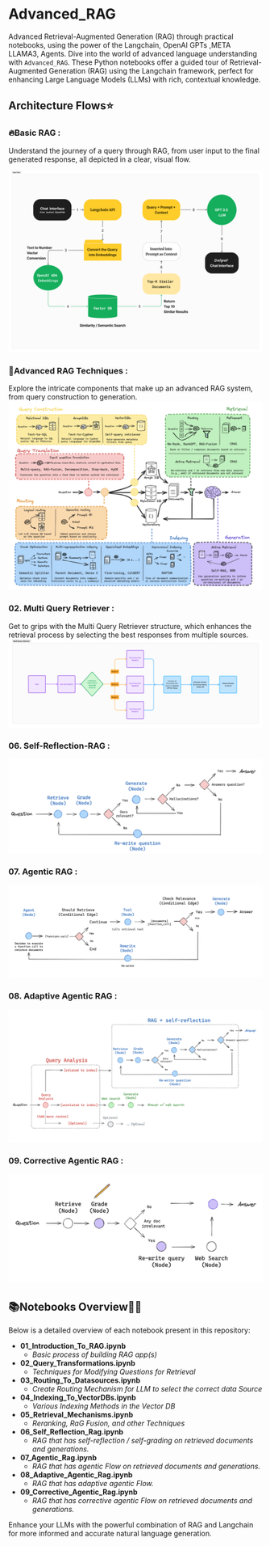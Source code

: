 # Advanced_RAG
Advanced Retrieval-Augmented Generation (RAG) through practical notebooks, using the power of the Langchain, OpenAI GPTs ,META LLAMA3, Agents.
Dive into the world of advanced language understanding with `Advanced_RAG`. These Python notebooks offer a guided tour of Retrieval-Augmented Generation (RAG) using the Langchain framework, perfect for enhancing Large Language Models (LLMs) with rich, contextual knowledge.

## Architecture Flows⭐
### 🔥Basic RAG :
Understand the journey of a query through RAG, from user input to the final generated response, all depicted in a clear, visual flow.

![RAG_User_Flow](https://github.com/GURPREETKAURJETHRA/Advanced_RAG/blob/main/img/RAG_User_Flow.jpg)

### 🌟Advanced RAG Techniques :
Explore the intricate components that make up an advanced RAG system, from query construction to generation.
![Advanced RAG Components](https://github.com/GURPREETKAURJETHRA/Advanced_RAG/blob/main/img/Advanced%20RAG%20Components.png)

### 02. Multi Query Retriever :
Get to grips with the Multi Query Retriever structure, which enhances the retrieval process by selecting the best responses from multiple sources.
![MQR](https://github.com/GURPREETKAURJETHRA/Advanced_RAG/blob/main/img/Multi%20Query%20Retriever.jpg)

### 06. Self-Reflection-RAG :
![self-Rag](https://github.com/GURPREETKAURJETHRA/Advanced_RAG/blob/main/img/self%20rag.png)

### 07. Agentic RAG :
![download](https://github.com/GURPREETKAURJETHRA/Advanced_RAG/blob/main/img/agentic%20rag.png)

### 08. Adaptive Agentic RAG :
![adaptive_rag_agent](https://github.com/GURPREETKAURJETHRA/Advanced_RAG/blob/main/img/adaptive%20rag%20agent.png)

### 09. Corrective Agentic RAG :
![correctiveRAG](https://github.com/GURPREETKAURJETHRA/Advanced_RAG/blob/main/img/corrective%20rag.png)

## 📚Notebooks Overview📝💫
Below is a detailed overview of each notebook present in this repository:

- **01_Introduction_To_RAG.ipynb**
  - _Basic process of building RAG app(s)_
- **02_Query_Transformations.ipynb**
  - _Techniques for Modifying Questions for Retrieval_
- **03_Routing_To_Datasources.ipynb**
  - _Create Routing Mechanism for LLM to select the correct data Source_
- **04_Indexing_To_VectorDBs.ipynb**
  - _Various Indexing Methods in the Vector DB_
- **05_Retrieval_Mechanisms.ipynb**
  - _Reranking, RaG Fusion, and other Techniques_
- **06_Self_Reflection_Rag.ipynb**
  - _RAG that has self-reflection / self-grading on retrieved documents and generations._
- **07_Agentic_Rag.ipynb**
  - _RAG that has agentic Flow on retrieved documents and generations._
- **08_Adaptive_Agentic_Rag.ipynb**
  - _RAG that has adaptive agentic Flow._
- **09_Corrective_Agentic_Rag.ipynb**
  - _RAG that has corrective agentic Flow on retrieved documents and generations._

Enhance your LLMs with the powerful combination of RAG and Langchain for more informed and accurate natural language generation.
